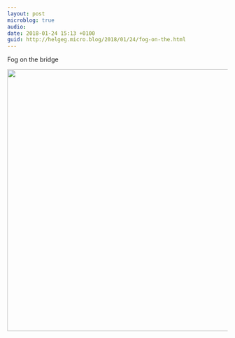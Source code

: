 ```yaml
---
layout: post
microblog: true
audio: 
date: 2018-01-24 15:13 +0100
guid: http://helgeg.micro.blog/2018/01/24/fog-on-the.html
---
```

Fog on the bridge

<img src="http://helgeg.micro.blog/uploads/2018/9df18c0bd9.jpg" width="600" height="600" />
